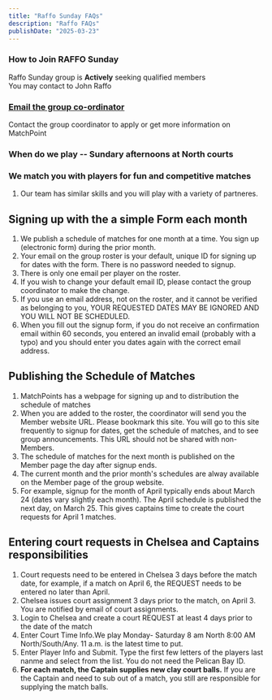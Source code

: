 ```yaml
---
title: "Raffo Sunday FAQs"
description: "Raffo FAQs"
publishDate: "2025-03-23"
---
```

### How to Join RAFFO Sunday

Raffo Sunday group is **Actively** seeking qualified members\
You may contact to John Raffo

### [Email the group co-ordinator](mailto:4johnraffo@gmail.com)

Contact the group coordinator to apply or get more information on MatchPoint

### When do we play -- Sundary afternoons at North courts

### We match you with players for fun and competitive matches
1. Our team has similar skills and you will play with a variety of partneres.

## Signing up with the a simple Form each month

1. We publish a schedule of matches for one month at a time.  You sign up (electronic form) during the prior month.
3. Your email on the group roster is your default, unique ID for signing up for dates with the form. There is no password needed to signup.
4. There is only one email per player on the roster.
5. If you wish to change your default email ID, please contact the group coordinator to make the change.
6. If you use an email address, not on the roster, and it cannot be verified as belonging to you, YOUR REQUESTED DATES MAY BE IGNORED AND YOU WILL NOT BE SCHEDULED.
7. When you fill out the signup form, if you do not receive an confirmation email within 60 seconds, you entered an invalid email (probably with a typo) and you should enter you dates again with the correct email address.

## Publishing the Schedule of Matches

1. MatchPoints has a webpage for signing up and to distribution the schedule of matches
2. When you are added to the roster, the coordinator will send you the Member website URL.  Please bookmark this site. You will go to this site frequently to signup for dates, get the schedule of matches, and to see group announcements.  This URL should not be shared with non-Members.
3. The schedule of matches for the next month is published on the Member page the day after signup ends.
4. The current month and the prior month's schedules are alway available on the Member page of the group website.
5. For example, signup for the month of April typically ends about March 24 (dates vary slightly each month). The April schedule is published the next day, on March 25. This gives captains time to create the court requests for April 1 matches.

## Entering court requests in Chelsea and Captains responsibilities

1. Court requests need to be entered in Chelsea 3 days before the match date, for example, if a match on April 6, the REQUEST needs to be entered no later than April.
2. Chelsea issues court assignment 3 days prior to the match, on April 3. You are notified by email of court assignments.
3. Login to Chelsea and create a court REQUEST at least 4 days prior to the date of the match
4. Enter Court Time Info.We play Monday- Saturday 8 am North 8:00 AM North/South/Any. 11 a.m. is the latest time to put.
5. Enter Player Info and Submit.
   Type the first few letters of the players last nanme and select from the list.  You do not need the Pelican Bay ID.
6. **For each match, the Captain supplies new clay court balls.** If you are the Captain and need to sub out of a match, you still are responsible for supplying the match balls.

